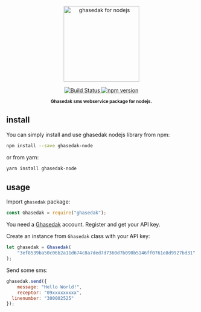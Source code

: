 <p align="center">
    <img src="media/g4n.png"
         height="200" alt="ghasedak for nodejs">
</p>

<p align="center">
  <a href="https://travis-ci.org/ghasedakapi/ghasedak-node">
    <img src="https://travis-ci.org/ghasedakapi/ghasedak-node.svg?branch=master"
         alt="Build Status">
  </a>
  <a href="https://www.npmjs.com/package/ghasedak">
    <img src="https://badge.fury.io/js/ghasedak.svg"
         alt="npm version">
  </a>
</p>
<p align="center"><sup><strong> Ghasedak sms webservice package for nodejs. </strong></sup></p>

## install

You can simply install and use ghasedak nodejs library from npm:

```sh
npm install --save ghasedak-node
```

or from yarn:

```sh
yarn install ghasedak-node
```

## usage

Import `ghasedak` package:

```javascript
const Ghasedak = require("ghasedak");
```

You need a [Ghasedak](https://ghasedak.io) account. Register and get your API key.

Create an instance from `Ghasedak` class with your API key:

```javascript
let ghasedak = Ghasedak(
	"3ef8539ba50c06b2a11d674c8a7ded7d7360d7b090b5146ff0761e8d9927bd31"
);
```

Send some sms:

```javascript
ghasedak.send({
	message: "Hello World!",
	receptor: "09xxxxxxxxx",
  linenumber: "300002525"
});
```
